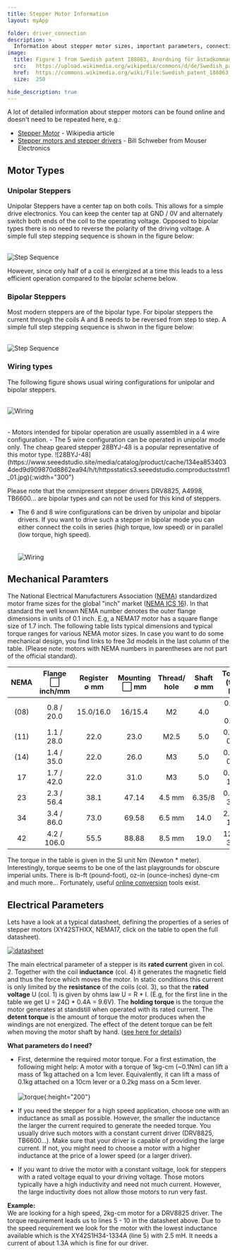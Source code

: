 ```yaml
---
title: Stepper Motor Information
layout: myApp

folder: driver_connection
description: >
  Information about stepper motor sizes, important parameters, connecting steppers to drivers, changing rotation direction etc. 
image:       
  title: Figure 1 from Swedish patent 188863, Anordning för åstadkommande av stegvis matningsrörelse. Device to accomplish a stepwise feeding movement., G. E. W. Svensson, Halmstad [Public domain], via Wikimedia Commons
  src:   https://upload.wikimedia.org/wikipedia/commons/d/de/Swedish_patent_188863_Anordning_f%C3%B6r_%C3%A5stadkommande_av_stegvis_matningsr%C3%B6relse_Fig._1.jpg
  href:  https://commons.wikimedia.org/wiki/File:Swedish_patent_188863_Anordning_f%C3%B6r_%C3%A5stadkommande_av_stegvis_matningsr%C3%B6relse_Fig._1.jpg
  size:  250

hide_description: true
---
```

<p></p>

A lot of detailed information about stepper motors can be found online and doesn't need to be
repeated here, e.g.:

- [Stepper Motor](https://en.wikipedia.org/wiki/Stepper_motor) - Wikipedia article
- [Stepper motors and stepper drivers](http://www.machinebuilding.net/ta/t0627.htm) - Bill Schweber
  from Mouser Electronics


## Motor Types

### Unipolar Steppers

Unipolar Steppers have a center tap on both coils. This allows for a simple drive electronics. You
can keep the center tap at GND / 0V and alternately switch both ends of the coil to the operating
voltage. Opposed to bipolar types there is no need to reverse the polarity of the driving voltage. A
simple full step stepping sequence is shown in the figure below: 

<br>![Step Sequence](assets/unipolar_steps.png)

However, since only half of a coil is energized at a time this leads to a less efficient operation
compared to the bipolar scheme below. 



### Bipolar Steppers

Most modern steppers are of the bipolar type. For bipolar steppers the current through the coils A
and B needs to be reversed from step to step. A simple full step stepping sequence is shwon in the
figure below: 

<br>![Step Sequence](assets/bipolar_steps.png)


### Wiring types

The following figure shows usual wiring configurations for unipolar and bipolar steppers.

<br>![Wiring](assets/wiring.png)

<br>
- Motors intended for bipolar operation are usually assembled in a 4 wire configuration. 
- The 5 wire configuration can be operated in unipolar mode only.  The cheap geared stepper 28BYJ-48
  is a popular representative of this motor type.
  ![28BYJ-48](https://www.seeedstudio.site/media/catalog/product/cache/134ea8534034ded9d909870d8862ea94/h/t/httpsstatics3.seeedstudio.comproductsstmt1_01.jpg){:width="300"}
  
  Please note that the omnipresent stepper drivers DRV8825, A4998, TB6600... are bipolar types and
  can not be used for this kind of steppers.

- The 6 and 8 wire configurations can be driven by unipolar and bipolar drivers. If you want to
  drive such a stepper in bipolar mode you can either connect the coils in series (high torque, low
  speed) or in parallel (low torque, high speed).  
  <br> <br>![Wiring](assets/configurations.png)


## Mechanical Paramters

The National Electrical Manufacturers Association ([NEMA](https://www.nema.org/pages/default.aspx))
standardized motor frame sizes for the global "inch" market ([NEMA ICS
16](https://www.nema.org/Standards/SecureDocuments/ICS16.pdf)). In that standard the well known NEMA
number denotes the outer flange dimensions in units of 0.1 inch. E.g, a NEMA17 motor has a square
flange size of 1.7 inch. The following table lists typical dimensions and typical torque ranges for
various NEMA motor sizes. In case you want to do some mechanical design, you find links to free 3d
models in the last column of the table. (Please note: motors with NEMA numbers in parentheses are
not part of the official standard). 

| NEMA | Flange <span>&#x2B1C;</span><br>inch/mm |Register<br><span>&empty;</span> mm|Mounting<br><span>&#x2B1C;</span> mm | Thread/<br>hole | Shaft<br><span>&empty;</span> mm|Torque (typ)<br>Nm| 3d data|
|:----:|:---------------------------------------:|:---------------------------------:|:-----------------------------------:|:---------------:|:-----------:|:-------------:|:---------------:|
| (08) | 0.8 / 20.0                              | 15.0/16.0                         | 16/15.4                             | M2              |  4.0        | 0.018 - 0.036 |[3d](https://grabcad.com/library/tag/nema8) |
| (11) | 1.1 / 28.0                              | 22.0                              | 23.0                                | M2.5            |  5.0        | 0.03 - 0.14   |[3d](https://grabcad.com/library/tag/nema11)|
| (14) | 1.4 / 35.0                              | 22.0                              | 26.0                                | M3              |  5.0        | 0.05 - 0.40   |[3d](https://grabcad.com/library/tag/nema14)|
|  17  | 1.7 / 42.0                              | 22.0                              | 31.0                                | M3              |  5.0        | 0.15 - 1.00   |[3d](https://grabcad.com/library/tag/nema17)|
|  23  | 2.3 / 56.4                              | 38.1                              | 47.14                               | 4.5 mm          |  6.35/8     | 0.40 - 3.40   |[3d](https://grabcad.com/library/tag/nema23)|
|  34  | 3.4 / 86.0                              | 73.0                              | 69.58                               | 6.5 mm          |  14.0       | 2.50 - 14.0   |[3d](https://grabcad.com/library/tag/nema34)|
|  42  | 4.2 / 106.0                             | 55.5                              | 88.88                               | 8.5 mm          |  19.0       | 12.0 - 30.0   |[3d](https://grabcad.com/library/tag/nema34)|   


The torque in the table is given in the SI unit Nm (Newton * meter). Interestingly, torque seems to
be one of the last playgrounds for obscure imperial units. There is lb-ft (pound-foot), oz-in
(ounce-inches) dyne-cm and much more... Fortunately, useful [online
conversion](http://www.numberfactory.com/nf%20torque.htm) tools exist.


## Electrical Parameters

Lets have a look at a typical datasheet, defining the properties of a series of
stepper motors (XY42STHXX, NEMA17, click on the table to open the full
datasheet). 

[![datasheet](assets/datasheet_XY42STH.png)](assets/datasheet_XY42STH.pdf)

The main electrical parameter of a stepper is its **rated current** given in col. 2. Together with
the coil **inductance** (col. 4) it generates the magnetic field and thus the force which moves the
motor. In static conditions this current is only limited by the **resistance** of the coils (col.
3), so that the **rated voltage** U (col. 1) is given by ohms law U = R * I.  (E.g, for the first
line in the table we get U = 24<span>&#x2126;</span> * 0.4A = 9.6V). The **holding torque** is the
torque the motor generates at standstill when operated with its rated current. The **detent torque**
is the amount of torque the motor produces when the windings are not energized. The effect of the
detent torque can be felt when moving the motor shaft by hand. ([see here  for
details](https://www.motioncontroltips.com/faq-whats-the-difference-between-detent-torque-and-holding-torque/))

**What parameters do I need?**   
- First, determine the required motor torque. For a first estimation, the following might help: A
  motor with a torque of 1kg-cm (~0.1Nm) can lift a mass of 1kg attached on a 1cm lever.
  Equivalently, it can lift a mass of 0.1kg attached on a 10cm lever or a 0.2kg mass on a 5cm lever.
  <br><br>![torque](assets/torque.png){:height="200"}

- If you need the stepper for a high speed application, choose one with an inductance as small as
  possible. However, the smaller the inductance the larger the current required to generate the
  needed torque. You usually drive such motors with a constant current driver (DRV8825, TB6600...).
  Make sure that your driver is capable of providing the large current. If not, you might need to
  choose a motor with a higher inductance at the price of a lower speed (or a larger driver). 

- If you want to drive the motor with a constant voltage, look for steppers with a rated voltage
  equal to your driving voltage. Those motors typically have a high inductivity and need not much
  current. However, the large inductivity does not allow those motors to run very fast. 

**Example:**   
We are looking for a high speed, 2kg-cm motor for a DRV8825 driver. The torque requirement leads us
to lines 5 - 10 in the datasheet above. Due to the speed requirement we look for the motor with the
lowest inductance available which is the XY42S1H34-1334A (line 5) with 2.5 mH. It needs a current of
about 1.3A which is fine for our driver. 



